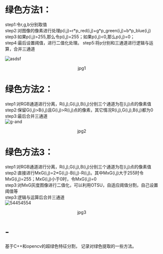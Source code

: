 # 绿色方法1：
step1:令r,g,b分别取值   
step2:对图像的像素进行处理p(i,j)=r\*p_red(i,j)+g\*p_green(i,j)+b\*p_blue(i,j)   
step3:如果p(i,j)>255,那么令p(i,j)=255；如果p(i,j)<0,那么p(i,j)=0；  
step4:最后设置阈值，进行二值化处理。
step5:将p分别和三通道进行逻辑与运算，合并三通道

![asdsf](https://user-images.githubusercontent.com/93379580/166921133-59b8f4bf-7ad7-4dd0-99e3-c9da61c29470.PNG)  
<p align="center">   
  jpg1
</p>  



# 绿色方法2：   
step1:对RGB通道进行分离，R(i,j),G(i,j),B(i,j)分别三个通道为在(i,j)点的像素值    
step2:保留G(i,j)>B(i,j)且G(i,j)>R(i,j)点的像素，其它情况R(i,j),G(i,j),B(i,j)都为0   
step3:最后合并三通道   
![g-and](https://user-images.githubusercontent.com/93379580/166100810-283a1d80-941f-48a1-bde6-a0e37e9db4af.PNG)
<p align="center">   
  jpg2
</p>  


# 绿色方法3： 
step1:对RGB通道进行分离，R(i,j),G(i,j),B(i,j)分别三个通道为在(i,j)点的像素值    
step2:直接进行MxG(i,j)=2\*G(i,j)-B(i,j)-R(i,j)。其中MxG(i,j)大于255时令MxG(i,j)=255；MxG(i,j)小于0时，令MxG(i,j)=0  
step3:对MxG灰度图像进行二值化，可以利用OTSU，自适应阈值分割，自己设置阈值等   
step3:逻辑与运算后合并三通道   
![54454554](https://user-images.githubusercontent.com/93379580/165488505-f1e10c63-3ee0-4575-b0ac-eb9ef27ca9fc.PNG)
<p align="center">   
  jpg3
</p>  

# -
基于C++和opencv的超绿色特征分割，
记录对绿色提取的一些方法。

